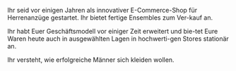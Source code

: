 Ihr seid vor einigen Jahren als innovativer E-Commerce-Shop für Herrenanzüge gestartet. Ihr bietet fertige Ensembles zum Ver-kauf an. 

Ihr habt Euer Geschäftsmodell vor einiger Zeit erweitert und bie-tet Eure Waren heute auch in ausgewählten Lagen in hochwerti-gen Stores stationär an.

Ihr versteht, wie erfolgreiche Männer sich kleiden wollen.

